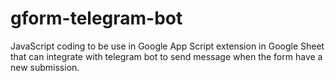 # gform-telegram-bot
JavaScript coding to be use in Google App Script extension in Google Sheet that can integrate with telegram bot to send message when the form have a new submission.